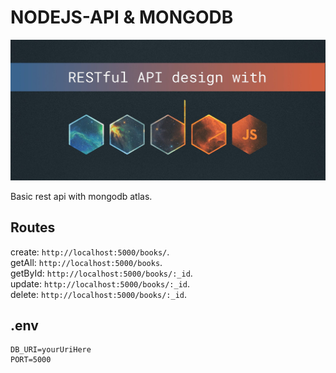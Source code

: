 # NODEJS-API & MONGODB

<img src="./public/image.png"/>

Basic rest api with mongodb atlas.

## Routes
create: `http://localhost:5000/books/`. <br/>
getAll: `http://localhost:5000/books`. <br/>
getById: `http://localhost:5000/books/:_id`. <br/>
update: `http://localhost:5000/books/:_id`. <br/>
delete: `http://localhost:5000/books/:_id`. <br/>

## .env
```
DB_URI=yourUriHere
PORT=5000
```
